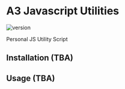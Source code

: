 # A3 Javascript Utilities

![version](https://img.shields.io/badge/Version-1.1.0-brightgreen)

Personal JS Utility Script

## Installation (TBA)

## Usage (TBA)
